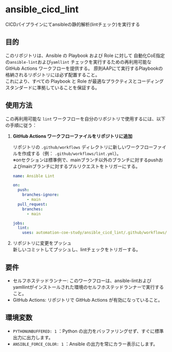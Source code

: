 # ansible_cicd_lint
CICDパイプラインにてansibleの静的解析(lintチェック)を実行する

## 目的
このリポジトリは、Ansible の Playbook および Role に対して 自動化CoE指定の`ansible-lint`および`yamllint` チェックを実行するための再利用可能な GitHub Actions ワークフローを提供する。
原則AAPにて実行するPlaybookの格納されるリポジトリには必ず配置すること。  
これにより、すべての Playbook と Role が最適なプラクティスとコーディングスタンダードに準拠していることを保証する。

## 使用方法
この再利用可能な `lint` ワークフローを自分のリポジトリで使用するには、以下の手順に従う：  

1. **GitHub Actions ワークフローファイルをリポジトリに追加**

   リポジトリの `.github/workflows` ディレクトリに新しいワークフローファイルを作成する（例： `.github/workflows/lint.yml`）。  
   ※onセクションは標準例で、mainブランチ以外のブランチに対するpushおよびmainブランチに対するプルリクエストをトリガーにする。  

   ```yaml
   name: Ansible Lint

   on:
     push:
       branches-ignore:
         - main
     pull_request:
       branches:
         - main

   jobs:
     lint:
       uses: automation-coe-study/ansible_cicd_lint/.github/workflows/lint.yml@main
   ```

2. リポジトリに変更をプッシュ  
   新しいコミットしてプッシュし、lintチェックをトリガーする。  

## 要件
- セルフホステッドランナー: このワークフローは、ansible-lintおよびyamllintがインストールされた環境のセルフホステッドランナーで実行すること。  
- GitHub Actions: リポジトリで GitHub Actions が有効になっていること。  

## 環境変数
- `PYTHONUNBUFFERED: 1` ：Python の出力をバッファリングせず、すぐに標準出力に出力します。  
- `ANSIBLE_FORCE_COLOR: 1` ：Ansible の出力を常にカラー表示にします。  

